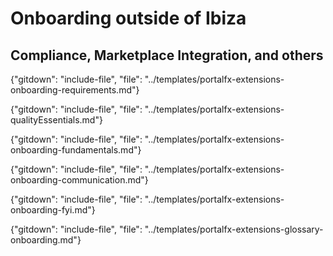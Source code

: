 # Onboarding outside of Ibiza
## Compliance, Marketplace Integration, and others

{"gitdown": "include-file", "file": "../templates/portalfx-extensions-onboarding-requirements.md"}

{"gitdown": "include-file", "file": "../templates/portalfx-extensions-qualityEssentials.md"}

{"gitdown": "include-file", "file": "../templates/portalfx-extensions-onboarding-fundamentals.md"}

{"gitdown": "include-file", "file": "../templates/portalfx-extensions-onboarding-communication.md"}

{"gitdown": "include-file", "file": "../templates/portalfx-extensions-onboarding-fyi.md"}

{"gitdown": "include-file", "file": "../templates/portalfx-extensions-glossary-onboarding.md"}
